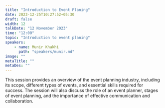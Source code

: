 ```yaml
---
title: "Introduction to Event Planing"
date: 2023-12-25T10:27:52+05:30
draft: false
width: 12
talkDate: "12 November 2023"
time: "12:00"
topic: "Introduction to event planing"
speakers:
    - name: Munir Khakhi
      path: "speakers/munir.md"
image: ""
metaTitle: ""
metaDes: ""
---
```


This session provides an overview of the event planning industry, including   its scope, different types of events, and essential skills required for success. The session will also discuss the role of an event planner, stages of event planning, and the importance of effective communication and collaboration.

